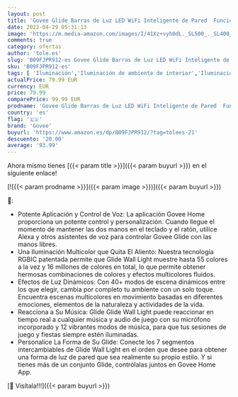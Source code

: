```yaml
---
layout: post
title: 'Govee Glide Barras de Luz LED WiFi Inteligente de Pared  Funciona con Alexa y Google Assistant RGBIC para Habitación Gaming  40+ Escenas Dinámicas  6 Unidades y 1 Esquina'
date: 2022-04-29 05:31:13
image: 'https://m.media-amazon.com/images/I/41Xz+vyh0dL._SL500_._SL400_.jpg'
comments: true
category: ofertas
author: 'tole.es'
slug: 'B09FJPR912-es Govee Glide Barras de Luz LED WiFi Inteligente de Pared...'
sku: 'B09FJPR912-es'
tags: [ 'Iluminación','Iluminación de ambiente de interior','Iluminación de interior','Iluminación decorativa y para usos específicos de interior','alexa','govee','🇪🇸', ]
actualPrice: 79.99 EUR
currency: EUR
price: 79.99
comparePrice: 99.99 EUR
prodname: 'Govee Glide Barras de Luz LED WiFi Inteligente de Pared  Funciona con Alexa y Google Assistant RGBIC para Habitación Gaming  40+ Escenas Dinámicas  6 Unidades y 1 Esquina'
country: 'es'
flag: '🇪🇸'
brand: 'Govee'
buyurl: 'https://www.amazon.es/dp/B09FJPR912/?tag=tolees-21'
descuento: '20.00'
average: '93.99'
---
```


Ahora mismo tienes [{{< param title >}}]({{< param buyurl >}}) en el siguiente enlace!

[![{{< param prodname >}}]({{< param image >}})]({{< param buyurl >}})

🔎:

- Potente Aplicación y Control de Voz: La aplicación Govee Home proporciona un potente control y personalización. Cuando llegue el momento de mantener las dos manos en el teclado y el ratón, utilice Alexa y otros asistentes de voz para controlar Govee Glide con las manos libres.
- Una Iluminación Multicolor que Quita El Aliento: Nuestra tecnología RGBIC patentada permite que Glide Wall Light muestre hasta 55 colores a la vez y 16 millones de colores en total, lo que permite obtener hermosas combinaciones de colores y efectos multicolores fluidos.
- Efectos de Luz Dinámicos: Con 40+ modos de escena dinámicos entre los que elegir, cambia por completo tu ambiente con un solo toque. Encuentra escenas multicolores en movimiento basadas en diferentes emociones, elementos de la naturaleza y actividades de la vida.
- Reacciona a Su Música: Glide Glide Wall Light puede reaccionar en tiempo real a cualquier música y audio de juego con su micrófono incorporado y 12 vibrantes modos de música, para que tus sesiones de juego y fiestas siempre estén iluminadas.
- Personalice La Forma de Su Glide: Conecte los 7 segmentos intercambiables de Glide Wall Light en el orden que desee para obtener una forma de luz de pared que sea realmente su propio estilo. Y si tienes más de un conjunto Glide, contrólalas juntos en Govee Home App.

[🛒 Visítala!!!]({{< param buyurl >}})
